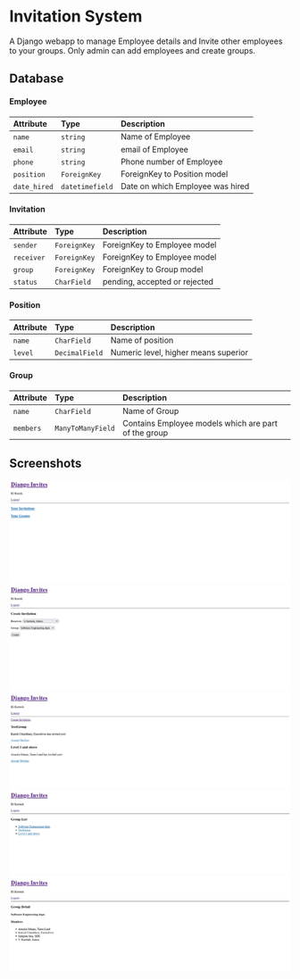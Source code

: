 # Invitation System 

A Django webapp to manage Employee details and Invite other employees to your groups. Only admin can add employees and create groups.


## Database

#### Employee



| Attribute | Type     | Description                |
| :-------- | :------- | :------------------------- |
| `name` | `string` | Name of Employee|
| `email` | `string` | email of Employee|
| `phone` | `string` | Phone number of Employee |
| `position` | `ForeignKey` | ForeignKey to Position model |
| `date_hired` | `datetimefield` | Date on which Employee was hired |

#### Invitation



| Attribute | Type     | Description                |
| :-------- | :------- | :------------------------- |
| `sender` | `ForeignKey` |ForeignKey to Employee model |
| `receiver` | `ForeignKey` | ForeignKey to Employee model|
| `group` | `ForeignKey` | ForeignKey to Group model |
| `status` | `CharField` | pending, accepted or rejected |

#### Position



| Attribute | Type     | Description                |
| :-------- | :------- | :------------------------- |
| `name` | `CharField` | Name of position |
| `level` | `DecimalField` | Numeric level, higher means superior |

#### Group



| Attribute | Type     | Description                |
| :-------- | :------- | :------------------------- |
| `name` | `CharField` | Name of Group |
| `members` | `ManyToManyField` | Contains Employee models which are part of the group |




## Screenshots

![Home](https://raw.githubusercontent.com/Karish-15/django-admin-projects/859e8a2d88a635d7ceb08bca47e110883bde6084/invitation_project/invitation_screenshots/Home.jpg)
![Home](https://raw.githubusercontent.com/Karish-15/django-admin-projects/859e8a2d88a635d7ceb08bca47e110883bde6084/invitation_project/invitation_screenshots/Create_invitation.jpg)
![Home](https://raw.githubusercontent.com/Karish-15/django-admin-projects/859e8a2d88a635d7ceb08bca47e110883bde6084/invitation_project/invitation_screenshots/invitation_list.jpg)
![Home](https://raw.githubusercontent.com/Karish-15/django-admin-projects/859e8a2d88a635d7ceb08bca47e110883bde6084/invitation_project/invitation_screenshots/group_list.jpg)
![Home](https://raw.githubusercontent.com/Karish-15/django-admin-projects/859e8a2d88a635d7ceb08bca47e110883bde6084/invitation_project/invitation_screenshots/Group_details.jpg)
